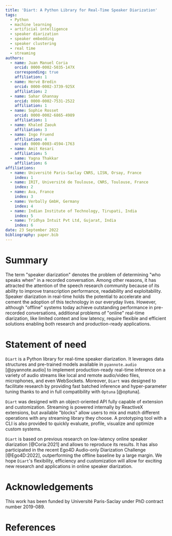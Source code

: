 ```yaml
---
title: 'Diart: A Python Library for Real-Time Speaker Diarization'
tags:
  - Python
  - machine learning
  - artificial intelligence
  - speaker diarization
  - speaker embedding
  - speaker clustering
  - real time
  - streaming
authors:
  - name: Juan Manuel Coria
    orcid: 0000-0002-5035-147X
    corresponding: true
    affiliation: 1
  - name: Hervé Bredin
    orcid: 0000-0002-3739-925X
    affiliation: 2
  - name: Sahar Ghannay
    orcid: 0000-0002-7531-2522
    affiliation: 1 
  - name: Sophie Rosset
    orcid: 0000-0002-6865-4989
    affiliation: 1
  - name: Khaled Zaouk
    affiliation: 3
  - name: Ingo Fruend
    affiliation: 4
    orcid: 0000-0003-4594-1763
  - name: Amit Kesari
    affiliation: 5
  - name: Yagna Thakkar
    affiliation: 6
affiliations:
  - name: Université Paris-Saclay CNRS, LISN, Orsay, France
    index: 1
  - name: IRIT, Université de Toulouse, CNRS, Toulouse, France
    index: 2
  - name: Ava, France
    index: 3
  - name: Verbally GmbH, Germany
    index: 4
  - name: Indian Institute of Technology, Tirupati, India
    index: 5
  - name: Tridhya Intuit Pvt Ltd, Gujarat, India
    index: 6
date: 23 September 2022
bibliography: paper.bib
---
```


# Summary

The term "speaker diarization" denotes the problem of determining
"who speaks when" in a recorded conversation. Among other reasons, it
has attracted the attention of the speech research community because of
its ability to improve transcription performance, readability and
exploitability. Speaker diarization in real-time holds the potential to
accelerate and cement the adoption of this technology in our everyday lives.
However, although "offline" systems today achieve outstanding performance
in pre-recorded conversations, additional problems of "online" real-time
diarization, like limited context and low latency, require flexible and
efficient solutions enabling both research and production-ready applications.

# Statement of need

`Diart` is a Python library for real-time speaker diarization. It leverages
data structures and pre-trained models available in `pyannote.audio`
[@pyannote.audio] to implement production-ready real-time inference on a variety
of audio streams like local and remote audio/video files, microphones, and even
WebSockets. Moreover, `Diart` was designed to facilitate research by providing
fast batched inference and hyper-parameter tuning thanks to and in full
compatibility with `Optuna` [@optuna].

`Diart` was designed with an object-oriented API fully capable of extension and
customization. Streaming is powered internally by ReactiveX extensions, but
available "blocks" allow users to mix and match different operations with any
streaming library they choose. A prototyping tool with a CLI is also provided to
quickly evaluate, profile, visualize and optimize custom systems.

`Diart` is based on previous research on low-latency online speaker diarization
[@Coria:2021] and allows to reproduce its results. It has also participated in the
recent Ego4D Audio-only Diarization Challenge [@Ego4D:2022], outperforming the
offline baseline by a large margin. We hope `Diart`'s flexibility, efficiency and
customization will allow for exciting new research and applications in online
speaker diarization.

# Acknowledgements

This work has been funded by Université Paris-Saclay under PhD contract number 2019-089.

# References